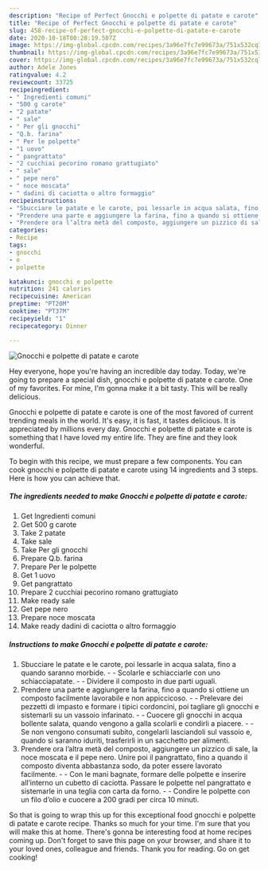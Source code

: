 ```yaml
---
description: "Recipe of Perfect Gnocchi e polpette di patate e carote"
title: "Recipe of Perfect Gnocchi e polpette di patate e carote"
slug: 458-recipe-of-perfect-gnocchi-e-polpette-di-patate-e-carote
date: 2020-10-18T00:28:19.507Z
image: https://img-global.cpcdn.com/recipes/3a96e7fc7e99673a/751x532cq70/gnocchi-e-polpette-di-patate-e-carote-recipe-main-photo.jpg
thumbnail: https://img-global.cpcdn.com/recipes/3a96e7fc7e99673a/751x532cq70/gnocchi-e-polpette-di-patate-e-carote-recipe-main-photo.jpg
cover: https://img-global.cpcdn.com/recipes/3a96e7fc7e99673a/751x532cq70/gnocchi-e-polpette-di-patate-e-carote-recipe-main-photo.jpg
author: Adele Jones
ratingvalue: 4.2
reviewcount: 33725
recipeingredient:
- " Ingredienti comuni"
- "500 g carote"
- "2 patate"
- " sale"
- " Per gli gnocchi"
- "Q.b. farina"
- " Per le polpette"
- "1 uovo"
- " pangrattato"
- "2 cucchiai pecorino romano grattugiato"
- " sale"
- " pepe nero"
- " noce moscata"
- " dadini di caciotta o altro formaggio"
recipeinstructions:
- "Sbucciare le patate e le carote, poi lessarle in acqua salata, fino a quando saranno morbide.  Scolarle e schiacciarle con uno schiacciapatate.  Dividere il composto in due parti uguali."
- "Prendere una parte e aggiungere la farina, fino a quando si ottiene un composto facilmente lavorabile e non appiccicoso.  Prelevare dei pezzetti di impasto e formare i tipici cordoncini, poi tagliare gli gnocchi e sistemarli su un vassoio infarinato.  Cuocere gli gnocchi in acqua bollente salata, quando vengono a galla scolarli e condirli a piacere.  Se non vengono consumati subito, congelarli lasciandoli sul vassoio e, quando si saranno iduriti, trasferirli in un sacchetto per alimenti."
- "Prendere ora l’altra metà del composto, aggiungere un pizzico di sale, la noce moscata e il pepe nero. Unire poi il pangrattato, fino a quando il composto diventa abbastanza sodo, da poter essere lavorato facilmente.  Con le mani bagnate, formare delle polpette e inserire all’interno un cubetto di caciotta. Passare le polpette nel pangrattato e sistemarle in una teglia con carta da forno.  Condire le polpette con un filo d’olio e cuocere a 200 gradi per circa 10 minuti."
categories:
- Recipe
tags:
- gnocchi
- e
- polpette

katakunci: gnocchi e polpette 
nutrition: 241 calories
recipecuisine: American
preptime: "PT20M"
cooktime: "PT37M"
recipeyield: "1"
recipecategory: Dinner

---
```



![Gnocchi e polpette di patate e carote](https://img-global.cpcdn.com/recipes/3a96e7fc7e99673a/751x532cq70/gnocchi-e-polpette-di-patate-e-carote-recipe-main-photo.jpg)

Hey everyone, hope you're having an incredible day today. Today, we're going to prepare a special dish, gnocchi e polpette di patate e carote. One of my favorites. For mine, I'm gonna make it a bit tasty. This will be really delicious.

Gnocchi e polpette di patate e carote is one of the most favored of current trending meals in the world. It's easy, it is fast, it tastes delicious. It is appreciated by millions every day. Gnocchi e polpette di patate e carote is something that I have loved my entire life. They are fine and they look wonderful.




To begin with this recipe, we must prepare a few components. You can cook gnocchi e polpette di patate e carote using 14 ingredients and 3 steps. Here is how you can achieve that.

<!--inarticleads1-->

##### The ingredients needed to make Gnocchi e polpette di patate e carote:

1. Get  Ingredienti comuni
1. Get 500 g carote
1. Take 2 patate
1. Take  sale
1. Take  Per gli gnocchi
1. Prepare Q.b. farina
1. Prepare  Per le polpette
1. Get 1 uovo
1. Get  pangrattato
1. Prepare 2 cucchiai pecorino romano grattugiato
1. Make ready  sale
1. Get  pepe nero
1. Prepare  noce moscata
1. Make ready  dadini di caciotta o altro formaggio




<!--inarticleads2-->

##### Instructions to make Gnocchi e polpette di patate e carote:

1. Sbucciare le patate e le carote, poi lessarle in acqua salata, fino a quando saranno morbide. -  - Scolarle e schiacciarle con uno schiacciapatate. -  - Dividere il composto in due parti uguali.
1. Prendere una parte e aggiungere la farina, fino a quando si ottiene un composto facilmente lavorabile e non appiccicoso. -  - Prelevare dei pezzetti di impasto e formare i tipici cordoncini, poi tagliare gli gnocchi e sistemarli su un vassoio infarinato. -  - Cuocere gli gnocchi in acqua bollente salata, quando vengono a galla scolarli e condirli a piacere. -  - Se non vengono consumati subito, congelarli lasciandoli sul vassoio e, quando si saranno iduriti, trasferirli in un sacchetto per alimenti.
1. Prendere ora l’altra metà del composto, aggiungere un pizzico di sale, la noce moscata e il pepe nero. Unire poi il pangrattato, fino a quando il composto diventa abbastanza sodo, da poter essere lavorato facilmente. -  - Con le mani bagnate, formare delle polpette e inserire all’interno un cubetto di caciotta. Passare le polpette nel pangrattato e sistemarle in una teglia con carta da forno. -  - Condire le polpette con un filo d’olio e cuocere a 200 gradi per circa 10 minuti.




So that is going to wrap this up for this exceptional food gnocchi e polpette di patate e carote recipe. Thanks so much for your time. I'm sure that you will make this at home. There's gonna be interesting food at home recipes coming up. Don't forget to save this page on your browser, and share it to your loved ones, colleague and friends. Thank you for reading. Go on get cooking!
